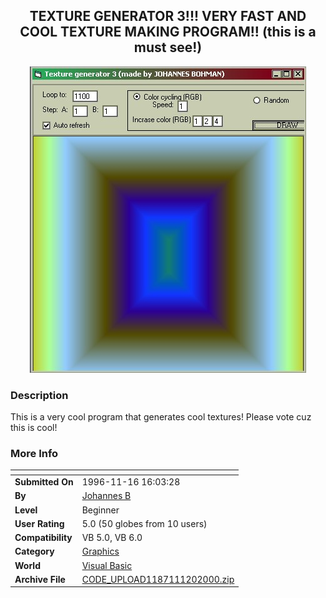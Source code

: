 ﻿<div align="center">

## TEXTURE GENERATOR 3\!\!\! VERY FAST AND COOL TEXTURE MAKING PROGRAM\!\! \(this is a must see\!\)

<img src="PIC20001116109298147.jpg">
</div>

### Description

This is a very cool program that generates cool textures! Please vote cuz this is cool!
 
### More Info
 


<span>             |<span>
---                |---
**Submitted On**   |1996-11-16 16:03:28
**By**             |[Johannes B](https://github.com/Planet-Source-Code/PSCIndex/blob/master/ByAuthor/johannes-b.md)
**Level**          |Beginner
**User Rating**    |5.0 (50 globes from 10 users)
**Compatibility**  |VB 5\.0, VB 6\.0
**Category**       |[Graphics](https://github.com/Planet-Source-Code/PSCIndex/blob/master/ByCategory/graphics__1-46.md)
**World**          |[Visual Basic](https://github.com/Planet-Source-Code/PSCIndex/blob/master/ByWorld/visual-basic.md)
**Archive File**   |[CODE\_UPLOAD1187111202000\.zip](https://github.com/Planet-Source-Code/johannes-b-texture-generator-3-very-fast-and-cool-texture-making-program-this-is-a-must-se__1-12834/archive/master.zip)








